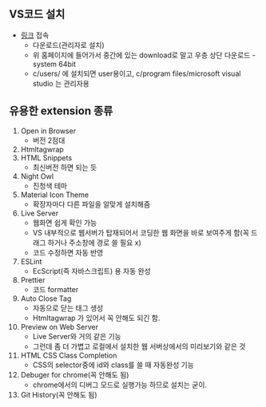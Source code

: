 ## VS코드 설치
- [링크](https://code.visualstudio.com/) 접속
    - 다운로드(관리자로 설치)
    - 위 홈페이지에 들어가서 중간에 있는 download로 말고 우층 상단 다운로드 - system 64bit 
    - c/users/ 에 설치되면 user용이고, c/program files/microsoft visual studio 는 관리자용


## 유용한 extension 종류
1. Open in Browser
    - 버전 2점대
1. Htmltagwrap
1. HTML Snippets
    - 최신버전 하면 되는 듯
1. Night Owl
    - 진청색 테마
1. Material Icon Theme
    - 확장자마다 다른 파일을 알맞게 설치해줌
1. Live Server
    - 웹화면 쉽게 확인 가능
    - VS 내부적으로 웹서버가 탑재되어서 코딩한 웹 화면을 바로 보여주게 함(꼭 드래그 하거나 주소창에 경로 쓸 필요 x)
    - 코드 수정하면 자동 반영
1. ESLint
    - EcScript(즉 자바스크립트) 용 자동 완성
1. Prettier
    - 코드 formatter
1. Auto Close Tag
    - 자동으로 닫는 태그 생성
    - Htmltagwrap 가 있어서 꼭 안해도 되긴 함.
1. Preview on Web Server
    - Live Server와 거의 같은 기능
    - 그런데 좀 더 가볍고 로컬에서 설치한 웹 서버상에서의 미리보기와 같은 것
1. HTML CSS Class Completion
    - CSS의 selector중에 id와 class를 쓸 때 자동완성 기능
1. Debuger for chrome(꼭 안해도 됨)
    - chrome에서의 디버그 모드로 실행가능 하므로 설치는 굳이.
1. Git History(꼭 안해도 됨)

